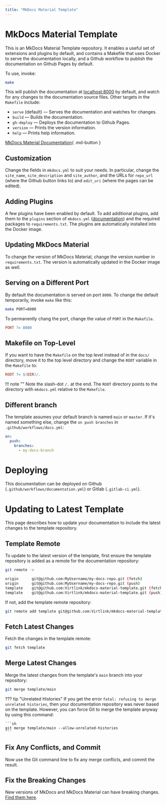 ```yaml
---
title: "MkDocs Material Template"
---
```

# MkDocs Material Template
This is an MkDocs Material Template repository. It enables a useful set of extensions and plugins by default, and contains a Makefile that uses Docker to serve the documentation locally, and a Github workflow to publish the documentation on Github Pages by default.

To use, invoke:

```bash
make
```

This will publish the documentation at [localhost:8000](http://localhost:8000/) by default, and watch for any changes to the documentation source files. Other targets in the `Makefile` include:

- `serve` (default) — Serves the documentation and watches for changes.
- `build` — Builds the documentation.
- `gh-deploy` — Deploys the documentation to Github Pages.
- `version` — Prints the version information.
- `help` — Prints help information.

[MkDocs Material Documentation](https://squidfunk.github.io/mkdocs-material/){ .md-button }


## Customization
Change the fields in `mkdocs.yml` to suit your needs. In particular, change the `site_name`, `site_description` and `site_author`, and the URLs for `repo_url` (where the Github button links to) and `edit_uri` (where the pages can be edited).


## Adding Plugins
A few plugins have been enabled by default. To add additional plugins, add them to the `plugins` section of `mkdocs.yml` ([documentation](https://www.mkdocs.org/user-guide/configuration/#plugins)) and the required packages to `requirements.txt`. The plugins are automatically installed into the Docker image.


## Updating MkDocs Material
To change the version of MkDocs Material, change the version number in `requirements.txt`. The version is automatically updated in the Docker image as well.


## Serving on a Different Port
By default the documentation is served on port `8000`. To change the default temporarily, invoke `make` like this:

```bash
make PORT=8080
```

To permanently chang the port, change the value of `PORT` in the `Makefile`.

```Makefile
PORT ?= 8080
```


## Makefile on Top-Level
If you want to have the `Makefile` on the top level instead of in the `docs/` directory, move it to the top level directory and change the `ROOT` variable in the `Makefile` to:

```Makefile
ROOT ?= $(DIR)/.
```

!!! note ""
    Note the slash-dot `/.` at the end. The `ROOT` directory points to the directory with `mkdocs.yml` relative to the `Makefile`.


## Different branch
The template assumes your default branch is named `main` or `master`. If it's named something else, change the `on push branches` in `.github/workflows/docs.yml`:

```yaml
on:
  push:
    branches:
      - my-docs-branch
```

# Deploying
This documentation can be deployed on Github (`.github/workflows/documentation.yml`)
or Gitlab (`.gitlab-ci.yml`).


# Updating to Latest Template
This page describes how to update your documentation to include the latest
changes to the template repository.


## Template Remote
To update to the latest version of the template, first ensure the template
repository is added as a remote for the documentation repository:

```sh
git remote -v

origin      git@github.com:MyUsername/my-docs-repo.git (fetch)
origin      git@github.com:MyUsername/my-docs-repo.git (push)
template    git@github.com:Virtlink/mkdocs-material-template.git (fetch)
template    git@github.com:Virtlink/mkdocs-material-template.git (push)
```

If not, add the template remote repository:

```sh
git remote add template git@github.com:Virtlink/mkdocs-material-template.git
```


## Fetch Latest Changes
Fetch the changes in the template remote:

```sh
git fetch template
```


## Merge Latest Changes
Merge the latest changes from the template's `main` branch into your repository:

```sh
git merge template/main
```

??? tip "Unrelated Histories"
    If you get the error `fatal: refusing to merge unrelated histories`, then
    your documentation repository was never based on the template. However, you
    can force Git to merge the template anyway by using this command:

    ```sh
    git merge template/main --allow-unrelated-histories
    ```


## Fix Any Conflicts, and Commit
Now use the Git command line to fix any merge conflicts, and commit the result.


## Fix the Breaking Changes
New versions of MkDocs and MkDocs Material can have breaking changes.
[Find them here](https://squidfunk.github.io/mkdocs-material/upgrade/#changes-to-mkdocsyml).